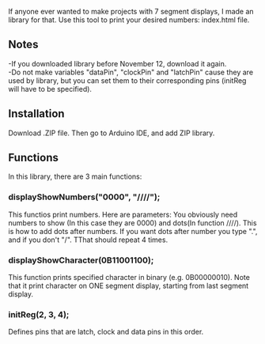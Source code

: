 If anyone ever wanted to make projects with 7 segment displays, I made an library for that.
Use this tool to print your desired numbers: index.html file.
## Notes
-If you downloaded library before November 12, download it again.
<br>
-Do not make variables "dataPin", "clockPin" and "latchPin" cause they are used by library, but you can set them to their corresponding pins (initReg will have to be specified).
## Installation
Download .ZIP file. Then go to Arduino IDE, and add ZIP library.
## Functions
In this library, there are 3 main functions:
### displayShowNumbers("0000", "////");
This functios print numbers. Here are parameters: You obviously need numbers to show (In this case they are 0000) and dots(In function ////). This is how to add dots after numbers. If  you want dots after number you type ".", and if you don't "/". TThat should repeat 4 times.
<br>
### displayShowCharacter(0B11001100);
This function prints specified character in binary (e.g. 0B00000010). Note that it print character on ONE segment display, starting from last segment display.
<br>
### initReg(2, 3, 4);
Defines pins that are latch, clock and data pins in this order.
